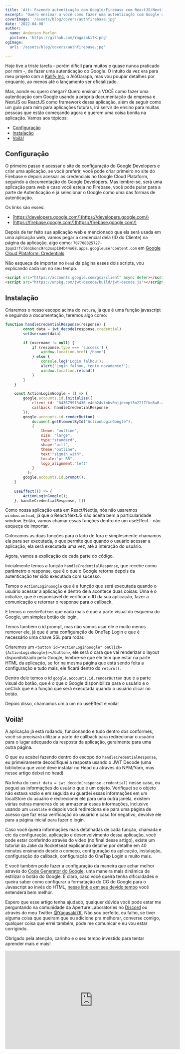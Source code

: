 ```yaml
---
title: 'Att: Fazendo autenticação com Google/Firebase com ReactJS/NextJS'
excerpt: 'Quero ensinar a você como fazer uma autenticação com Google usando a própria documentação da empresa e NextJS ou ReactJS como framework dessa aplicação, além de seguir como um guia para mim, irá seguir de ensino para muitas pessoas ...'
coverImage: '/assets/blog/covers/authfirebase.jpg'
date: '2022-04-08'
author:
  name: Anderson Marlon
  picture: 'https://github.com/Yagasaki7K.png'
ogImage:
  url: '/assets/blog/covers/authfirebase.jpg'

---
```


Hoje tive a triste tarefa - porém difícil para muitos e quase nunca praticado por mim -, de fazer uma autenticação do Google. O intuíto da vez era para meu projeto com a [Kalify Inc](https://kalify.netlify.com/), o AlôGarapa, mas vou poupar detalhes por enquanto, ao menos até o lançamento ser oficializado.

Mas, aonde eu quero chegar? Quero ensinar a VOCÊ como fazer uma autenticação com Google usando a própria documentação da empresa e NextJS ou ReactJS como framework dessa aplicação, além de seguir como um guia para mim para aplicações futuras, irá servir de ensino para muitas pessoas que estão começando agora e querem uma coisa bonita na aplicação. Vamos aos tópicos:

- [Configuração](#configuração)
- [Instalação](#instalação)
- [Voilà!](#Voilà!)

## Configuração
O primeiro passo é acessar o site de configuração do Google Developers e criar uma aplicação, se você preferir, você pode criar primeiro no site do Firebase e depois acessar as credenciais no Google Cloud Plataform, seguindo a documentação do Google Developers. Mas lembre-se, será uma aplicação para web e caso você esteja no Firebase, você pode pular para a parte de Autenticação e já selecionar o Google como uma das formas de autenticação.

Os links são esses: 
- [https://developers.google.com/](https://developers.google.com/)
- [https://firebase.google.com/](https://firebase.google.com/)

Depois de ter feito sua aplicação web e mencionado que ela será usada em uma aplicação web, vamos pegar a credencial dela (ID do Cliente) na página da aplicação, algo como: `707708825727-3pqn2rfcl6n1konc9rq3ssp184b44o68.apps.googleusercontent.com` em [Google Cloud Plataform: Credentials](https://console.cloud.google.com/apis/credentials)

Não esqueça de importar no `head` da página esses dois scripts, vou explicando cada um no seu tempo.

```html
<script src="https://accounts.google.com/gsi/client" async defer></script>
<script src="https://unpkg.com/jwt-decode/build/jwt-decode.js"></script>
```

## Instalação
Criaremos o nosso escopo acima do `return`, já que é uma função javascript e seguindo a documentação, teremos algo como:

```javascript
function handleCredentialResponse(response) {
        const data = jwt_decode(response.credential)
        setUsername(data)

        if (username != null) {
            if (response.type === 'success') {
                window.location.href('/home')
            } else {
                console.log('Login falhou');
                alert('Login falhou, tente novamente!');
                window.location.reload()
            }
        }
    }

    const ActionLoginGoogle = () => {
        google.accounts.id.initialize({
            client_id: "843679913436-v4ob24vtnbv0ojjdcmpt5o22l7fko6a6.apps.googleusercontent.com",
            callback: handleCredentialResponse
        });
        google.accounts.id.renderButton(
            document.getElementById("ActionLoginGoogle"),
            {   
                theme: "outline", 
                size: "large",
                type:"standard",
                shape:"pill",
                theme:"outline",
                text:"signin_with",
                locale:"pt-BR",
                logo_alignment:"left"
            }
          );
        google.accounts.id.prompt();
    }
    
    useEffect(() => {
        ActionLoginGoogle();
    }, handleCredentialResponse, [])
```

Como nossa aplicação está em React/Nextjs, nós não usaremos `window.onload`, já que o React/NextJS não aceita bem a particularidade window. Então, vamos chamar essas funções dentro de um useEffect - não esqueça de importar.

Colocamos as duas funções para o lado de fora e simplesmente chamamos ela para ser executada, o que permite que quando o usuário acessar a aplicação, ela será executada uma vez, até a interação do usuário.

Agora, vamos a explicação de cada parte do código.

Inicialmente temos a função `handleCredentialResponse`, que recebe como parâmetro o response, que é o que o Google retorna depois da autenticação ter sido executada com sucesso.

Temos o `ActionLoginGoogle` que é a função que será executada quando o usuário acessar a aplicação e dentro dela acontece duas coisas.
Uma é o initialize, que é responsável de verificar o ID da sua aplicação, fazer a comunicação e retornar o response para o callback.

E temos o `renderButton` que nada mais é que a parte visual do esquema do Google, um simples botão de login.

Temos também o id.prompt, mas não vamos usar ele e muito menos remover ele, já que é uma configuração de OneTap Login e que é necessário uma chave SSL para rodar.

Criaremos um `<button id="ActionLoginGoogle" onClick={ActionLoginGoogle}></button>`, ele será o cara que vai renderizar o layout disponibilizado pelo Google, lembre-se que ele tem que estar na parte HTML da aplicação, se for na mesma página que está sendo feita a configuração e tudo mais, ele ficará dentro do `return()`.

Dentro dele temos o id `google.accounts.id.renderButton` que é a parte visual do botão, que é o que o Google disponibiliza para o usuário e o onClick que é a função que será executada quando o usuário clicar no botão.

Depois disso, chamamos um a um no useEffect e voilà!

## Voilà!

A aplicação já está rodando, funcionando e tudo dentro dos conformes, você só precisará utilizar a parte de callback para redirecionar o usuário para o lugar adequado da resposta da aplicação, geralmente para uma outra página. 

O que eu acabei fazendo dentro do escopo do `handleCredentialResponse`, eu primeiramente decodifiquei a resposta usando o JWT Decode (uma biblioteca que você deve instalar no Head ou através do NPM/Yarn, mas nesse artigo deixei no head) 

Na linha do `const data = jwt_decode(response.credential)` nesse caso, eu peguei as informações do usuário que é um objeto. Verifiquei se o objeto não estava vazio e em seguida eu guardei essas informações em um localStore do usuário e redirecionei ele para uma outra janela, existem várias outras maneiras de se armazenar essas informações, inclusive usando um `useState` e depois você redireciona ele para uma página de acesso que faz essa verificação do usuário e caso for negativo, devolve ele para a página inicial para fazer o login.

Caso você queira informações mais detalhadas de cada função, chamada e etc da configuração, aplicação e desenvolvimento dessa aplicação, você pode estar conferindo através do vídeo (no final desse artigo), existe um tutorial da Jake da Rocketseat explicando detalhe por detalhe em 40 minutos ensinando desde o começo, configuração da aplicação, instalação, configuração do callback, configuração do OneTap Login e muito mais.

E você também pode fazer a configuração da maneira que achar melhor através do [Code Generator do Google](https://developers.google.com/identity/gsi/web/tools/configurator), uma maneira mais dinâmica de estilizar o botão do Google. E claro, caso você queira tenha dificuldades e queira saber como configurar a formatação do CG do Google para o Javascript ao invés do HTML, [nesse link e em seu devido tempo](https://youtu.be/92RkvBuIcts?t=1836) você entenderá bem melhor.

Espero que esse artigo tenha ajudado, qualquer dúvida você pode estar me perguntando na comunidade da Aperture Laboratories no [Discord](https://discord.gg/nyTRNSV) ou através do meu Twitter [@Yagasaki7K](https://twitter.com/Yagasaki7K). Não sou perfeito, eu falho, se tiver alguma coisa que queiram que eu adicione pra melhorar, converse comigo, qualquer coisa que errei também, pode me comunicar e eu vou estar corrigindo. 

Obrigado pela atenção, carinho e o seu tempo investido para tentar aprender mais e mais!

<div align="center">
<iframe width="560" height="315" src="https://www.youtube.com/embed/92RkvBuIcts" title="YouTube" frameborder="0" allow="accelerometer; autoplay; clipboard-write; encrypted-media; gyroscope; picture-in-picture" allowfullscreen></iframe>
</div>